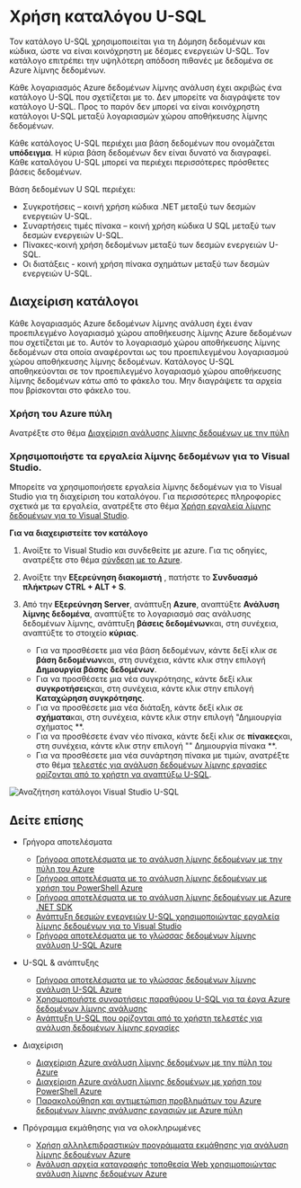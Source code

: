 <properties
   pageTitle="Παρουσιάστε στον κατάλογο δεδομένων λίμνης ανάλυση U-SQL Azure | Azure"
   description="Παρουσιάστε στον κατάλογο δεδομένων λίμνης ανάλυση U-SQL Azure"
   services="data-lake-analytics"
   documentationCenter=""
   authors="edmacauley"
   manager="jhubbard"
   editor="cgronlun"/>

<tags
   ms.service="data-lake-analytics"
   ms.devlang="na"
   ms.topic="article"
   ms.tgt_pltfrm="na"
   ms.workload="big-data"
   ms.date="05/16/2016"
   ms.author="edmaca"/>

# <a name="use-u-sql-catalog"></a>Χρήση καταλόγου U-SQL

Τον κατάλογο U-SQL χρησιμοποιείται για τη Δόμηση δεδομένων και κώδικα, ώστε να είναι κοινόχρηστη με δέσμες ενεργειών U-SQL. Τον κατάλογο επιτρέπει την υψηλότερη απόδοση πιθανές με δεδομένα σε Azure λίμνης δεδομένων.

Κάθε λογαριασμός Azure δεδομένων λίμνης ανάλυση έχει ακριβώς ένα κατάλογο U-SQL που σχετίζεται με το. Δεν μπορείτε να διαγράψετε τον κατάλογο U-SQL. Προς το παρόν δεν μπορεί να είναι κοινόχρηστη κατάλογοι U-SQL μεταξύ λογαριασμών χώρου αποθήκευσης λίμνης δεδομένων.

Κάθε κατάλογος U-SQL περιέχει μια βάση δεδομένων που ονομάζεται **υπόδειγμα**. Η κύρια βάση δεδομένων δεν είναι δυνατό να διαγραφεί.  Κάθε καταλόγου U-SQL μπορεί να περιέχει περισσότερες πρόσθετες βάσεις δεδομένων.

Βάση δεδομένων U SQL περιέχει:

- Συγκροτήσεις – κοινή χρήση κώδικα .NET μεταξύ των δεσμών ενεργειών U-SQL.
- Συναρτήσεις τιμές πίνακα – κοινή χρήση κώδικα U SQL μεταξύ των δεσμών ενεργειών U-SQL.
- Πίνακες-κοινή χρήση δεδομένων μεταξύ των δεσμών ενεργειών U-SQL.
- Οι διατάξεις - κοινή χρήση πίνακα σχημάτων μεταξύ των δεσμών ενεργειών U-SQL.

## <a name="manage-catalogs"></a>Διαχείριση κατάλογοι
Κάθε λογαριασμός Azure δεδομένων λίμνης ανάλυση έχει έναν προεπιλεγμένο λογαριασμό χώρου αποθήκευσης λίμνης Azure δεδομένων που σχετίζεται με το. Αυτόν το λογαριασμό χώρου αποθήκευσης λίμνης δεδομένων στα οποία αναφέρονται ως του προεπιλεγμένου λογαριασμού χώρου αποθήκευσης λίμνης δεδομένων. Κατάλογος U-SQL αποθηκεύονται σε τον προεπιλεγμένο λογαριασμό χώρου αποθήκευσης λίμνης δεδομένων κάτω από το φάκελο του. Μην διαγράψετε τα αρχεία που βρίσκονται στο φάκελο του.

### <a name="use-azure-portal"></a>Χρήση του Azure πύλη

Ανατρέξτε στο θέμα [Διαχείριση ανάλυσης λίμνης δεδομένων με την πύλη](data-lake-analytics-manage-use-portal.md#view-u-sql-catalog)


### <a name="use-data-lake-tools-for-visual-studio"></a>Χρησιμοποιήστε τα εργαλεία λίμνης δεδομένων για το Visual Studio.

Μπορείτε να χρησιμοποιήσετε εργαλεία λίμνης δεδομένων για το Visual Studio για τη διαχείριση του καταλόγου.  Για περισσότερες πληροφορίες σχετικά με τα εργαλεία, ανατρέξτε στο θέμα [Χρήση εργαλεία λίμνης δεδομένων για το Visual Studio](data-lake-analytics-data-lake-tools-get-started.md).

**Για να διαχειριστείτε τον κατάλογο**

1. Ανοίξτε το Visual Studio και συνδεθείτε με azure. Για τις οδηγίες, ανατρέξτε στο θέμα [σύνδεση με το Azure](data-lake-analytics-data-lake-tools-get-started.md#connect-to-azure).
1. Ανοίξτε την **Εξερεύνηση διακομιστή** , πατήστε το **Συνδυασμό πλήκτρων CTRL + ALT + S**.
2. Από την **Εξερεύνηση Server**, ανάπτυξη **Azure**, αναπτύξτε **Ανάλυση λίμνης δεδομένα**, αναπτύξτε το λογαριασμό σας ανάλυσης δεδομένων λίμνης, ανάπτυξη **βάσεις δεδομένων**και, στη συνέχεια, αναπτύξτε το στοιχείο **κύριας**.



    - Για να προσθέσετε μια νέα βάση δεδομένων, κάντε δεξί κλικ σε **βάση δεδομένων**και, στη συνέχεια, κάντε κλικ στην επιλογή **Δημιουργία βάσης δεδομένων**.
    - Για να προσθέσετε μια νέα συγκρότησης, κάντε δεξί κλικ **συγκροτήσεις**και, στη συνέχεια, κάντε κλικ στην επιλογή **Καταχώρηση συγκρότησης**.
    - Για να προσθέσετε μια νέα διάταξη, κάντε δεξί κλικ σε **σχήματα**και, στη συνέχεια, κάντε κλικ στην επιλογή "Δημιουργία σχήματος **.
    - Για να προσθέσετε έναν νέο πίνακα, κάντε δεξί κλικ σε **πίνακες**και, στη συνέχεια, κάντε κλικ στην επιλογή "" Δημιουργία πίνακα **.
    - Για να προσθέσετε μια νέα συνάρτηση πίνακα με τιμών, ανατρέξτε στο θέμα [τελεστές για ανάλυση δεδομένων λίμνης εργασίες ορίζονται από το χρήστη να αναπτύξω U-SQL](data-lake-analytics-u-sql-develop-user-defined-operators.md).


![Αναζήτηση κατάλογοι Visual Studio U-SQL](./media/data-lake-analytics-use-u-sql-catalog/data-lake-analytics-browse-catalogs.png)


## <a name="see-also"></a>Δείτε επίσης

- Γρήγορα αποτελέσματα
    - [Γρήγορα αποτελέσματα με το ανάλυση λίμνης δεδομένων με την πύλη του Azure](data-lake-analytics-get-started-portal.md)
    - [Γρήγορα αποτελέσματα με το ανάλυση λίμνης δεδομένων με χρήση του PowerShell Azure](data-lake-analytics-get-started-powershell.md)
    - [Γρήγορα αποτελέσματα με το ανάλυση λίμνης δεδομένων με Azure .NET SDK](data-lake-analytics-get-started-net-sdk.md)
    - [Ανάπτυξη δεσμών ενεργειών U-SQL χρησιμοποιώντας εργαλεία λίμνης δεδομένων για το Visual Studio](data-lake-analytics-data-lake-tools-get-started.md)
    - [Γρήγορα αποτελέσματα με το γλώσσας δεδομένων λίμνης ανάλυση U-SQL Azure](data-lake-analytics-u-sql-get-started.md)

- U-SQL & ανάπτυξης
    - [Γρήγορα αποτελέσματα με το γλώσσας δεδομένων λίμνης ανάλυση U-SQL Azure](data-lake-analytics-u-sql-get-started.md)
    - [Χρησιμοποιήστε συναρτήσεις παραθύρου U-SQL για τα έργα Azure δεδομένων λίμνης ανάλυσης](data-lake-analytics-use-window-functions.md)
    - [Ανάπτυξη U-SQL που ορίζονται από το χρήστη τελεστές για ανάλυση δεδομένων λίμνης εργασίες](data-lake-analytics-u-sql-develop-user-defined-operators.md)

- Διαχείριση
    - [Διαχείριση Azure ανάλυση λίμνης δεδομένων με την πύλη του Azure](data-lake-analytics-manage-use-portal.md)
    - [Διαχείριση Azure ανάλυση λίμνης δεδομένων με χρήση του PowerShell Azure](data-lake-analytics-manage-use-powershell.md)
    - [Παρακολούθηση και αντιμετώπιση προβλημάτων του Azure δεδομένων λίμνης ανάλυσης εργασιών με Azure πύλη](data-lake-analytics-monitor-and-troubleshoot-jobs-tutorial.md)

- Πρόγραμμα εκμάθησης για να ολοκληρωμένες
    - [Χρήση αλληλεπιδραστικών προγράμματα εκμάθησης για ανάλυση λίμνης δεδομένων Azure](data-lake-analytics-use-interactive-tutorials.md)
    - [Ανάλυση αρχεία καταγραφής τοποθεσία Web χρησιμοποιώντας ανάλυση λίμνης δεδομένων Azure](data-lake-analytics-analyze-weblogs.md)
